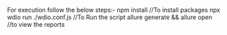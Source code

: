 For execution follow the below steps:-
npm install  //To install packages
npx wdio run ./wdio.conf.js  //To Run the script
allure generate && allure open //to view the reports
